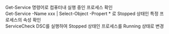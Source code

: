 Get-Service 명령어로 컴퓨터내 실행 중인 프로세스 확인<br>
Get-Service -Name xxx | Select-Object -Propert * 로 Stopped 상태인 특정 프로세스의 속성 확인<br>
ServiceCheck DSC를 실행하여 Stopped 상태인 프로세스를 Running 상태로 변경

